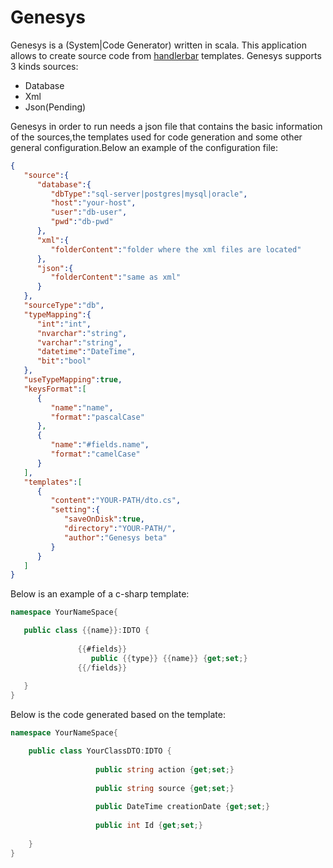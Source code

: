 # Genesys
Genesys is a (System|Code Generator) written in scala. This application allows to create source code from [handlerbar](http://handlebarsjs.com/) templates.
Genesys supports 3 kinds sources:
- Database
- Xml
- Json(Pending)

Genesys in order to run needs a json file that contains the basic information of the sources,the templates used for code generation and some other general configuration.Below an example of the configuration file:

```json
{  
   "source":{  
      "database":{
      	 "dbType":"sql-server|postgres|mysql|oracle",  
         "host":"your-host",
         "user":"db-user",
         "pwd":"db-pwd"
      },
      "xml":{  
         "folderContent":"folder where the xml files are located"
      },
      "json":{  
         "folderContent":"same as xml"
      }
   },
   "sourceType":"db",
   "typeMapping":{  
      "int":"int",
      "nvarchar":"string",
      "varchar":"string",
      "datetime":"DateTime",
      "bit":"bool"
   },
   "useTypeMapping":true,
   "keysFormat":[  
      {  
         "name":"name",
         "format":"pascalCase"
      },
      {  
         "name":"#fields.name",
         "format":"camelCase"
      }
   ],
   "templates":[  
      {  
         "content":"YOUR-PATH/dto.cs",
         "setting":{  
            "saveOnDisk":true,
            "directory":"YOUR-PATH/",
            "author":"Genesys beta"
         }
      }
   ]
}
 ```
 Below is an example of a c-sharp template:
 ```csharp
 namespace YourNameSpace{

	public class {{name}}:IDTO {
				        
		        {{#fields}}
		           public {{type}} {{name}} {get;set;}  
		        {{/fields}}
				         
	}
}
```
Below is the code generated based on the template:
```csharp
namespace YourNameSpace{

	public class YourClassDTO:IDTO {
				        
		           public string action {get;set;}  
		        
		           public string source {get;set;}  
		        
		           public DateTime creationDate {get;set;}  
		        
		           public int Id {get;set;}  
		              
	}
}
```


